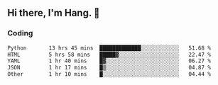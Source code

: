 ## Hi there, I'm Hang. 👋

### Coding

<!--START_SECTION:waka-->

```txt
Python       13 hrs 45 mins  █████████████░░░░░░░░░░░░   51.68 %
HTML         5 hrs 58 mins   █████▓░░░░░░░░░░░░░░░░░░░   22.47 %
YAML         1 hr 40 mins    █▓░░░░░░░░░░░░░░░░░░░░░░░   06.27 %
JSON         1 hr 17 mins    █▒░░░░░░░░░░░░░░░░░░░░░░░   04.87 %
Other        1 hr 10 mins    █░░░░░░░░░░░░░░░░░░░░░░░░   04.44 %
```

<!--END_SECTION:waka-->

